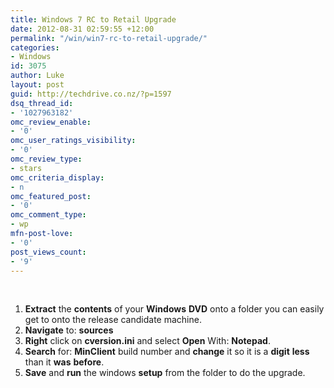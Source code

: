 ```yaml
---
title: Windows 7 RC to Retail Upgrade
date: 2012-08-31 02:59:55 +12:00
permalink: "/win/win7-rc-to-retail-upgrade/"
categories:
- Windows
id: 3075
author: Luke
layout: post
guid: http://techdrive.co.nz/?p=1597
dsq_thread_id:
- '1027963182'
omc_review_enable:
- '0'
omc_user_ratings_visibility:
- '0'
omc_review_type:
- stars
omc_criteria_display:
- n
omc_featured_post:
- '0'
omc_comment_type:
- wp
mfn-post-love:
- '0'
post_views_count:
- '9'
---
```


&nbsp;

<ol start="1">
  <li>
    <strong>Extract</strong> the <strong>contents</strong> of your <strong>Windows</strong> <strong>DVD</strong> onto a folder you can easily get to onto the release candidate machine.
  </li>
  <li>
    <strong>Navigate</strong> to: <strong>sources</strong>
  </li>
  <li>
    <strong>Right</strong> click on <strong>cversion.ini</strong> and select <strong>Open</strong> With: <strong>Notepad</strong>.
  </li>
  <li>
    <strong>Search</strong> for: <strong>MinClient</strong> build number and <strong>change</strong> it so it is a <strong>digit</strong> <strong>less</strong> than it <strong>was</strong> <strong>before</strong>.
  </li>
  <li>
    <strong>Save</strong> and <strong>run</strong> the windows <strong>setup</strong> from the folder to do the upgrade.
  </li>
</ol>
